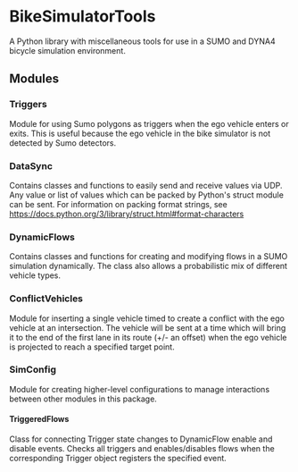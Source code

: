 # BikeSimulatorTools
A Python library with miscellaneous tools for use in a SUMO and DYNA4 bicycle simulation environment.

## Modules

### Triggers
Module for using Sumo polygons as triggers when the ego vehicle enters or exits.
This is useful because the ego vehicle in the bike simulator is not detected by Sumo detectors.

### DataSync
Contains classes and functions to easily send and receive values via UDP.
Any value or list of values which can be packed by Python's struct module can be sent.
For information on packing format strings, see https://docs.python.org/3/library/struct.html#format-characters

### DynamicFlows
Contains classes and functions for creating and modifying flows in a SUMO simulation dynamically.
The class also allows a probabilistic mix of different vehicle types.

### ConflictVehicles
Module for inserting a single vehicle timed to create a conflict with the ego vehicle at an intersection.
The vehicle will be sent at a time which will bring it to the end of the first lane in its route (+/- an offset)
when the ego vehicle is projected to reach a specified target point.

### SimConfig
Module for creating higher-level configurations to manage interactions between other modules in this package.

#### TriggeredFlows
Class for connecting Trigger state changes to DynamicFlow enable and disable events.
Checks all triggers and enables/disables flows when the corresponding Trigger object registers the specified event.